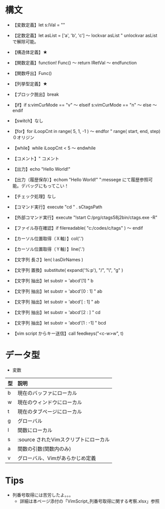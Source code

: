 # 構文
- 【変数定義】let s:lVal = ""
- 【定数定義】let asList = ['a', 'b', 'c'] ～ lockvar asList " unlockvar asList で解除可能。
- 【構造体定義】★
- 【関数定義】function! Func() ～ return lRetVal ～ endfunction
- 【関数呼出】Func()
- 【列挙型定義】★
- 【ブロック脱出】break

- 【if】if s:vimCurMode == "v" ～ elseif s:vimCurMode == "n" ～ else ～ endif
- 【switch】なし
- 【for】for iLoopCnt in range( 5, 1, -1 ) ～ endfor " range( start, end, step) ０オリジン
- 【while】while iLoopCnt < 5 ～ endwhile
- 【コメント】" コメント
- 【出力】echo "Hello World!"
- 【出力（履歴保存）】echom "Hello World!" ":messege にて履歴参照可能。デバッグにもってこい！
- 【チェック処理】なし

- 【コマンド実行】execute "cd " . sCtagsPath
- 【外部コマンド実行】execute "!start C:/prg/ctags58j2bin/ctags.exe -R"
- 【ファイル存在確認】if filereadable( "c:/codes/c/tags" ) ～ endif
- 【カーソル位置取得（Ｘ軸）】col('.')
- 【カーソル位置取得（Ｙ軸）】line('.')

- 【文字列 長さ】len( l:asDirNames )
- 【文字列 置換】substitute( expand('%:p'), "/", "\\", "g" )
- 【文字列 抽出】let substr = 'abcd'[1]      " b
- 【文字列 抽出】let substr = 'abcd'[0 : 1]  " ab
- 【文字列 抽出】let substr = 'abcd'[ : 1]   " ab
- 【文字列 抽出】let substr = 'abcd'[2 : ]   " cd
- 【文字列 抽出】let substr = 'abcd'[1 : -1] " bcd

- 【vim script からキー送信】call feedkeys("\<c-w\>w", t)

# データ型
- 変数

| 型 | 説明                                   |
|:---|:---|
| b  | 現在のバッファにローカル               |
| w  | 現在のウィンドウにローカル             |
| t  | 現在のタブページにローカル             |
| g  | グローバル                             |
| l  | 関数にローカル                         |
| s  | :source されたVimスクリプトにローカル  |
| a  | 関数の引数(関数内のみ)                 |
| v  | グローバル、Vimがあらかじめ定義        |

# Tips
- 列番号取得には苦労したよ。。。
	- 詳細は本ページ添付の「VimScript\_列番号取得に関する考察.xlsx」参照
